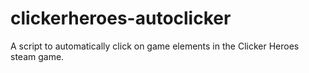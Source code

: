# clickerheroes-autoclicker
A script to automatically click on game elements in the Clicker Heroes steam game.
